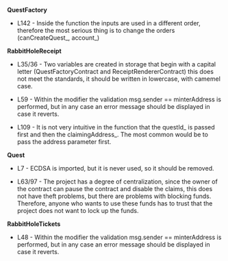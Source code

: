 **QuestFactory**
- L142 - Inside the function the inputs are used in a different order, therefore the most serious thing is to change the orders (canCreateQuest_, account_)


**RabbitHoleReceipt**
- L35/36 - Two variables are created in storage that begin with a capital letter (QuestFactoryContract and ReceiptRendererContract) this does not meet the standards, it should be written in lowercase, with camemel case.

- L59 - Within the modifier the validation msg.sender == minterAddress is performed, but in any case an error message should be displayed in case it reverts.

- L109 - It is not very intuitive in the function that the questId_ is passed first and then the claimingAddress_. The most common would be to pass the address parameter first.


**Quest**
- L7 - ECDSA is imported, but it is never used, so it should be removed.

- L63/97 - The project has a degree of centralization, since the owner of the contract can pause the contract and disable the claims, this does not have theft problems, but there are problems with blocking funds. Therefore, anyone who wants to use these funds has to trust that the project does not want to lock up the funds.


**RabbitHoleTickets**
- L48 - Within the modifier the validation msg.sender == minterAddress is performed, but in any case an error message should be displayed in case it reverts.

